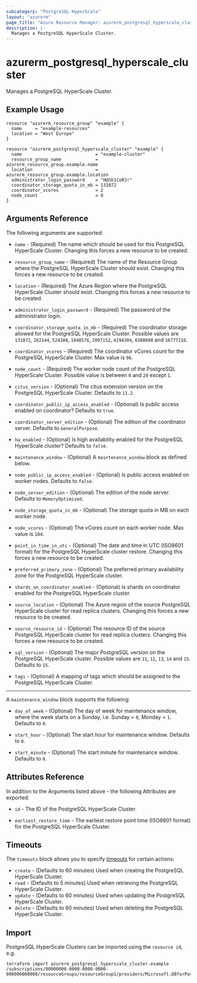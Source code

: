 ```yaml
---
subcategory: "PostgreSQL HyperScale"
layout: "azurerm"
page_title: "Azure Resource Manager: azurerm_postgresql_hyperscale_cluster"
description: |-
  Manages a PostgreSQL HyperScale Cluster.
---
```


# azurerm_postgresql_hyperscale_cluster

Manages a PostgreSQL HyperScale Cluster.

## Example Usage

```hcl
resource "azurerm_resource_group" "example" {
  name     = "example-resources"
  location = "West Europe"
}

resource "azurerm_postgresql_hyperscale_cluster" "example" {
  name                            = "example-cluster"
  resource_group_name             = azurerm_resource_group.example.name
  location                        = azurerm_resource_group.example.location
  administrator_login_password    = "H@Sh1CoR3!"
  coordinator_storage_quota_in_mb = 131072
  coordinator_vcores              = 2
  node_count                      = 0
}
```

## Arguments Reference

The following arguments are supported:

* `name` - (Required) The name which should be used for this PostgreSQL HyperScale Cluster. Changing this forces a new resource to be created.

* `resource_group_name` - (Required) The name of the Resource Group where the PostgreSQL HyperScale Cluster should exist. Changing this forces a new resource to be created.

* `location` - (Required) The Azure Region where the PostgreSQL HyperScale Cluster should exist. Changing this forces a new resource to be created.

* `administrator_login_password` - (Required) The password of the administrator login.

* `coordinator_storage_quota_in_mb` - (Required) The coordinator storage allowed for the PostgreSQL HyperScale Cluster. Possible values are `131072`, `262144`, `524288`, `1048576`, `2097152`, `4194304`, `8388608` and `16777216`.

* `coordinator_vcores` - (Required) The coordinator vCores count for the PostgreSQL HyperScale Cluster. Max value is `96`.

* `node_count` - (Required) The worker node count of the PostgreSQL HyperScale Cluster. Possible value is between `0` and `20` except `1`.

* `citus_version` - (Optional) The citus extension version on the PostgreSQL HyperScale Cluster. Defaults to `11.2`.

* `coordinator_public_ip_access_enabled` - (Optional) Is public access enabled on coordinator? Defaults to `true`.

* `coordinator_server_edition` - (Optional) The edition of the coordinator server. Defaults to `GeneralPurpose`.

* `ha_enabled` - (Optional) Is high availability enabled for the PostgreSQL HyperScale cluster? Defaults to `false`.

* `maintenance_window` - (Optional) A `maintenance_window` block as defined below.

* `node_public_ip_access_enabled` - (Optional) Is public access enabled on worker nodes. Defaults to `false`.

* `node_server_edition` - (Optional) The edition of the node server. Defaults to `MemoryOptimized`.

* `node_storage_quota_in_mb` - (Optional) The storage quota in MB on each worker node.

* `node_vcores` - (Optional) The vCores count on each worker node. Max value is `104`.

* `point_in_time_in_utc` - (Optional) The date and time in UTC (ISO8601 format) for the PostgreSQL HyperScale cluster restore. Changing this forces a new resource to be created.

* `preferred_primary_zone` - (Optional) The preferred primary availability zone for the PostgreSQL HyperScale cluster.

* `shards_on_coordinator_enabled` - (Optional) Is shards on coordinator enabled for the PostgreSQL HyperScale cluster.

* `source_location` - (Optional) The Azure region of the source PostgreSQL HyperScale cluster for read replica clusters. Changing this forces a new resource to be created.

* `source_resource_id` - (Optional) The resource ID of the source PostgreSQL HyperScale cluster for read replica clusters. Changing this forces a new resource to be created.

* `sql_version` - (Optional) The major PostgreSQL version on the PostgreSQL HyperScale cluster. Possible values are `11`, `12`, `13`, `14` and `15`. Defaults to `15`.

* `tags` - (Optional) A mapping of tags which should be assigned to the PostgreSQL HyperScale Cluster.

---

A `maintenance_window` block supports the following:

* `day_of_week` - (Optional) The day of week for maintenance window, where the week starts on a Sunday, i.e. Sunday = `0`, Monday = `1`. Defaults to `0`.

* `start_hour` - (Optional) The start hour for maintenance window. Defaults to `0`.

* `start_minute` - (Optional) The start minute for maintenance window. Defaults to `0`.

## Attributes Reference

In addition to the Arguments listed above - the following Attributes are exported:

* `id` - The ID of the PostgreSQL HyperScale Cluster.

* `earliest_restore_time` - The earliest restore point time (ISO8601 format) for the PostgreSQL HyperScale Cluster.

## Timeouts

The `timeouts` block allows you to specify [timeouts](https://www.terraform.io/docs/configuration/resources.html#timeouts) for certain actions:

* `create` - (Defaults to 60 minutes) Used when creating the PostgreSQL HyperScale Cluster.
* `read` - (Defaults to 5 minutes) Used when retrieving the PostgreSQL HyperScale Cluster.
* `update` - (Defaults to 60 minutes) Used when updating the PostgreSQL HyperScale Cluster.
* `delete` - (Defaults to 60 minutes) Used when deleting the PostgreSQL HyperScale Cluster.

## Import

PostgreSQL HyperScale Clusters can be imported using the `resource id`, e.g.

```shell
terraform import azurerm_postgresql_hyperscale_cluster.example /subscriptions/00000000-0000-0000-0000-000000000000/resourceGroups/resourceGroup1/providers/Microsoft.DBforPostgreSQL/serverGroupsv2/cluster1
```
